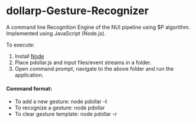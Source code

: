 # dollarp-Gesture-Recognizer

A command line Recognition Engine of the NUI pipeline using $P algorithm.
Implemented using JavaScript (Node.js).

To execute:
1) Install [Node](https://nodejs.org/en/download/ "Node.js")
2) Place pdollar.js and input files/event streams in a folder.
3) Open command prompt, navigate to the above folder and run the application.

#### Command format:
* To add a new gesture: node pdollar -t <gesturefile>
* To recognize a gesture: node pdollar <eventstream>
* To clear gesture template: node pdollar -r
